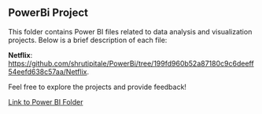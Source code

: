 ## PowerBi Project

This folder contains Power BI files related to data analysis and visualization projects. Below is a brief description of each file:

**Netflix**: https://github.com/shrutipitale/PowerBi/tree/199fd960b52a87180c9c6deeff54eefd638c57aa/Netflix.

Feel free to explore the projects and provide feedback!

[Link to Power BI Folder](https://github.com/shrutipitale/PowerBi)
